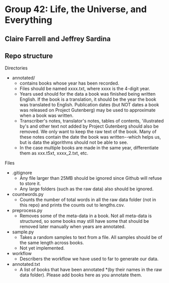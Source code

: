 # Group 42: Life, the Universe, and Everything
## Claire Farrell and Jeffrey Sardina

## Repo structure

Directories
- annotated/
    - contains books whose year has been recorded.
    - Files should be named xxxx.txt, where xxxx is the 4-digit year.
    - Years used should for the data a book was finished being written English. If the book is a translation, it should be the year the book was translated to English. Publication dates (but NOT dates a book was released on Project Gutenberg) may be used to approximate when a book was written.
    - Transcriber's notes, translator's notes, tables of contents, 'illustrated by's and other text not added by Project Gutenberg should also be removed. We only want to keep the raw text of the book. Many of these notes contain the date the book was written--which helps us, but is data the algorithms should not be able to see.
    - In the case multiple books are made in the same year, differentiate them as xxx.t5xt, xxxx_2.txt, etc.

Files
- .gitignore
    - Any file larger than 25MB should be ignored since Github will refuse to store it.
    - Any large folders (such as the raw data) also should be ignored.
- countwords.py
    - Counts the number of total words in all the raw data folder (not in this repo) and prints the counts out to lengths.csv.
- preprocess.py
    - Removes some of the meta-data in a book. Not all meta-data is structured, so some books may still have some that should be removed later manually when years are annotated.
- sample.py
    - Takes a random samples to text from a file. All samples should be of the same length across books.
    - Not yet implemented.
- workflow
    - Describers the workflow we have used to far to generate our data.
- annotated.txt
    - A list of books that have been annotated *(by their names in the raw data folder). Please add books here as you annotate them.

